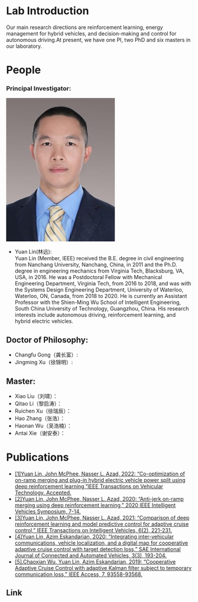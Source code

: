 # Lab Introduction
Our main research directions are reinforcement learning, energy management for hybrid vehicles, and decision-making and control for autonomous driving.At present, we have one PI, two PhD and six masters in our laboratory.

# People
### Principal Investigator:

![YuanLin.jpg](/_resources/YuanLin.jpg)




* Yuan Lin(林远):<br />Yuan Lin (Member, IEEE) received the B.E. degree in civil engineering from Nanchang University, Nanchang, China, in 2011 and the Ph.D. degree in engineering mechanics from Virginia Tech, Blacksburg, VA, USA, in 2016. He was a Postdoctoral Fellow with Mechanical Engineering Department, Virginia Tech, from 2016 to 2018, and was with the Systems Design Engineering Department, University of Waterloo, Waterloo, ON, Canada, from 2018 to 2020. He is currently an Assistant Professor with the Shien-Ming Wu School of Intelligent Engineering, South China University of Technology, Guangzhou, China. His research interests include autonomous driving, reinforcement learning, and hybrid electric vehicles.

## Doctor of Philosophy:
* Changfu Gong（龚长富）:
* Jingming Xu（徐锦明）:    


## Master:
* Xiao Liu（刘啸）：
* Qitao Li（黎启涛）：
* Ruichen Xu（徐瑞辰）：
* Hao Zhang（张浩）：
* Haonan Wu（吴浩楠）：
* Antai Xie（谢安泰）：
	
# Publications
* [[1]Yuan Lin, John McPhee, Nasser L. Azad, 2022: “Co-optimization of on-ramp merging and plug-in hybrid electric vehicle power split using deep reinforcement learning,”IEEE Transactions on Vehicular Technology. Accepted.](https://ieeexplore.ieee.org/abstract/document/9757859)
* [[2]Yuan Lin, John McPhee, Nasser L. Azad, 2020: “Anti-jerk on-ramp merging using deep reinforcement learning,” 2020 IEEE Intelligent Vehicles Symposium, 7-14.](https://ieeexplore.ieee.org/document/9304647)
* [[3]Yuan Lin, John McPhee, Nasser L. Azad, 2021: “Comparison of deep reinforcement learning and model predictive control for adaptive cruise control,” IEEE Transactions on Intelligent Vehicles,  6(2), 221-231.](https://ieeexplore.ieee.org/document/9152161)
* [[4]Yuan Lin, Azim Eskandarian, 2020: “Integrating inter-vehicular communications, vehicle localization, and a digital map for cooperative adaptive cruise control with target detection loss,” SAE International Journal of Connected and Automated Vehicles, 3(3), 193-204.](https://saemobilus.sae.org/content/12-03-03-0015/)
* [[5].Chaoxian Wu, Yuan Lin, Azim Eskandarian, 2019: “Cooperative Adaptive Cruise Control with adaptive Kalman filter subject to temporary communication loss,” IEEE Access, 7, 93558-93568.](https://ieeexplore.ieee.org/document/8759909)




## Link
